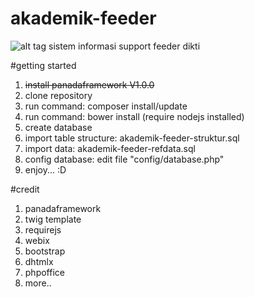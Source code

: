 # akademik-feeder
![alt tag](https://raw.githubusercontent.com/baihaqyaviq/akademik-feeder/master/Screenshot.png)
sistem informasi support feeder dikti

#getting started
1. ~~install panadaframework V1.0.0~~
2. clone repository
3. run command: composer install/update
4. run command: bower install (require nodejs installed)
5. create database
6. import table structure: akademik-feeder-struktur.sql
7. import data: akademik-feeder-refdata.sql
8. config database: edit file "config/database.php"
9. enjoy... :D

#credit
1. panadaframework
2. twig template
3. requirejs
4. webix
5. bootstrap
6. dhtmlx
7. phpoffice
8. more..

